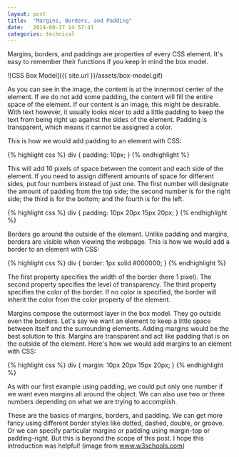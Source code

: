 ```yaml
---
layout: post
title:  "Margins, Borders, and Padding"
date:   2014-08-17 14:57:41
categories: technical
---
```


Margins, borders, and paddings are properties of every CSS element. It's easy to remember their functions if you keep in mind the box model.

![CSS Box Model]({{ site.url }}/assets/box-model.gif)

As you can see in the image, the content is at the innermost center of the element. If we do not add some padding, the content will fill the entire space of the element. If our content is an image, this might be desirable. With text however, it usually looks nicer to add a little padding to keep the text from being right up against the sides of the element. Padding is transparent, which means it cannot be assigned a color.

This is how we would add padding to an element with CSS:

{% highlight css %}
div {
     padding: 10px;
}
{% endhighlight %}

This will add 10 pixels of space between the content and each side of the element. If you need to assign different amounts of space for different sides, put four numbers instead of just one. The first number will designate the amount of padding from the top side; the second number is for the right side; the third is for the bottom; and the fourth is for the left.

{% highlight css %}
div {
     padding: 10px 20px 15px 20px;
}
{% endhighlight %}

Borders go around the outside of the element. Unlike padding and margins, borders are visible when viewing the webpage. This is how we would add a border to an element with CSS:

{% highlight css %}
div {
     border: 1px solid #000000;
}
{% endhighlight %}

The first property specifies the width of the border (here 1 pixel). The second property specifies the level of transparency. The third property specifies the color of the border. If no color is specified, the border will inherit the color from the color property of the element.

Margins compose the outermost layer in the box model. They go outside even the borders. Let's say we want an element to keep a little space between itself and the surrounding elements. Adding margins would be the best solution to this. Margins are transparent and act like padding that is on the outside of the element. Here's how we would add margins to an element with CSS:

{% highlight css %}
div {
     margin: 10px 20px 15px 20px;
}
{% endhighlight %}

As with our first example using padding, we could put only one number if we want even margins all around the object. We can also use two or three numbers depending on what we are trying to accomplish.

These are the basics of margins, borders, and padding. We can get more fancy using different border styles like dotted, dashed, double, or groove. Or we can specify particular margins or padding using margin-top or padding-right. But this is beyond the scope of this post. I hope this introduction was helpful! (image from www.w3schools.com)